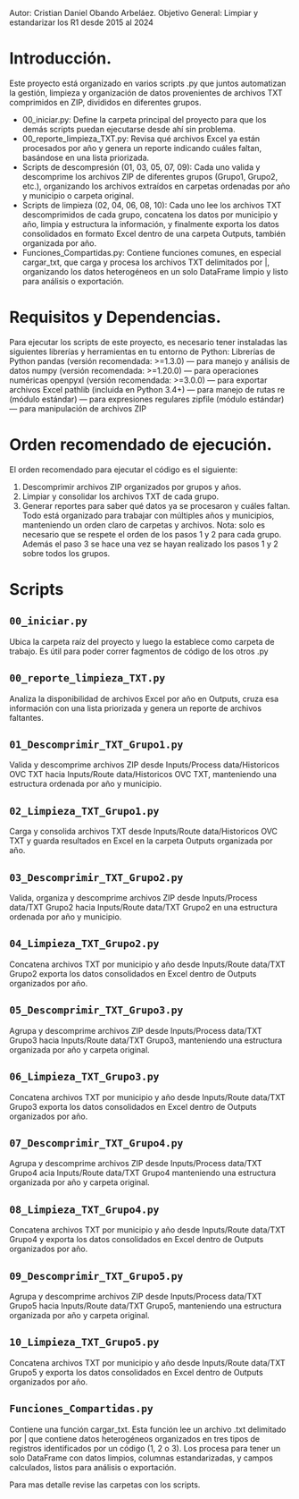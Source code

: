 Autor: Cristian Daniel Obando Arbeláez.
Objetivo General: Limpiar y estandarizar los R1 desde 2015 al 2024

# Introducción.
Este proyecto está organizado en varios scripts .py que juntos automatizan la gestión, limpieza y organización de datos provenientes de archivos TXT comprimidos en ZIP, divididos en diferentes grupos.
- 00_iniciar.py: Define la carpeta principal del proyecto para que los demás scripts puedan ejecutarse desde ahí sin problema.
- 00_reporte_limpieza_TXT.py: Revisa qué archivos Excel ya están procesados por año y genera un reporte indicando cuáles faltan, basándose en una lista priorizada.
- Scripts de descompresión (01, 03, 05, 07, 09): Cada uno valida y descomprime los archivos ZIP de diferentes grupos (Grupo1, Grupo2, etc.), organizando los archivos extraídos en carpetas ordenadas por año y municipio o carpeta original.
- Scripts de limpieza (02, 04, 06, 08, 10): Cada uno lee los archivos TXT descomprimidos de cada grupo, concatena los datos por municipio y año, limpia y estructura la información, y finalmente exporta los datos consolidados en formato Excel dentro de una carpeta Outputs, también organizada por año.
- Funciones_Compartidas.py: Contiene funciones comunes, en especial cargar_txt, que carga y procesa los archivos TXT delimitados por |, organizando los datos heterogéneos en un solo DataFrame limpio y listo para análisis o exportación.




# Requisitos y Dependencias.
Para ejecutar los scripts de este proyecto, es necesario tener instaladas las siguientes librerías y herramientas en tu entorno de Python:
Librerías de Python
pandas (versión recomendada: >=1.3.0) — para manejo y análisis de datos
numpy (versión recomendada: >=1.20.0) — para operaciones numéricas
openpyxl (versión recomendada: >=3.0.0) — para exportar archivos Excel
pathlib (incluida en Python 3.4+) — para manejo de rutas
re (módulo estándar) — para expresiones regulares
zipfile (módulo estándar) — para manipulación de archivos ZIP


# Orden recomendado de ejecución.
El orden recomendado para ejecutar el código es el siguiente:
1. Descomprimir archivos ZIP organizados por grupos y años.
2. Limpiar y consolidar los archivos TXT de cada grupo.
3. Generar reportes para saber qué datos ya se procesaron y cuáles faltan.
Todo está organizado para trabajar con múltiples años y municipios, manteniendo un orden claro de carpetas y archivos.
Nota: solo es necesario que se respete el orden de los pasos 1 y 2 para cada grupo. Además el paso 3 se hace una vez se hayan realizado los pasos 1 y 2 sobre todos los grupos.


# Scripts

## `00_iniciar.py`

Ubica la carpeta raíz del proyecto y luego la establece como carpeta de trabajo. Es útil para poder correr fagmentos de código de los otros .py

## `00_reporte_limpieza_TXT.py`

Analiza la disponibilidad de archivos Excel por año en Outputs, cruza esa información con una lista priorizada y genera un reporte de archivos faltantes.

## `01_Descomprimir_TXT_Grupo1.py`

Valida y descomprime archivos ZIP desde Inputs/Process data/Historicos OVC TXT hacia Inputs/Route data/Historicos OVC TXT, manteniendo una estructura ordenada por año y municipio.

## `02_Limpieza_TXT_Grupo1.py`

Carga y consolida archivos TXT desde Inputs/Route data/Historicos OVC TXT y guarda resultados en Excel en la carpeta Outputs organizada por año.

## `03_Descomprimir_TXT_Grupo2.py`

Valida, organiza y descomprime archivos ZIP desde Inputs/Process data/TXT Grupo2 hacia Inputs/Route data/TXT Grupo2 en una estructura ordenada por año y municipio.


## `04_Limpieza_TXT_Grupo2.py`

Concatena archivos TXT por municipio y año desde Inputs/Route data/TXT Grupo2  exporta los datos consolidados en Excel dentro de Outputs organizados por año.

## `05_Descomprimir_TXT_Grupo3.py`

Agrupa y descomprime archivos ZIP desde Inputs/Process data/TXT Grupo3 hacia Inputs/Route data/TXT Grupo3, manteniendo una estructura organizada por año y carpeta original.


## `06_Limpieza_TXT_Grupo3.py`

Concatena archivos TXT por municipio y año desde Inputs/Route data/TXT Grupo3  exporta los datos consolidados en Excel dentro de Outputs organizados por año.

## `07_Descomprimir_TXT_Grupo4.py`

Agrupa y descomprime archivos ZIP desde Inputs/Process data/TXT Grupo4 acia Inputs/Route data/TXT Grupo4 manteniendo una estructura organizada por año y carpeta original.


## `08_Limpieza_TXT_Grupo4.py`

Concatena archivos TXT por municipio y año desde Inputs/Route data/TXT Grupo4 y exporta los datos consolidados en Excel dentro de Outputs organizados por año.

## `09_Descomprimir_TXT_Grupo5.py`

Agrupa y descomprime archivos ZIP desde Inputs/Process data/TXT Grupo5 hacia Inputs/Route data/TXT Grupo5, manteniendo una estructura organizada por año y carpeta original.

## `10_Limpieza_TXT_Grupo5.py`

Concatena archivos TXT por municipio y año desde Inputs/Route data/TXT Grupo5 y exporta los datos consolidados en Excel dentro de Outputs organizados por año.


## `Funciones_Compartidas.py` 
Contiene una función cargar_txt. Esta función lee un archivo .txt delimitado por | que contiene datos heterogéneos organizados en tres tipos de registros identificados por un código (1, 2 o 3). Los procesa para tener un solo DataFrame con datos limpios, columnas estandarizadas, y campos calculados, listos para análisis o exportación.



Para mas detalle revise las carpetas con los scripts.
